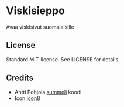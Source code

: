 Viskisieppo
===========

Avaa viskisivut suomalaisille

License
-------
Standard MIT-license. See LICENSE for details

Credits
-------
* Antti Pohjola [summeli] koodi
* Icon [icon8]


[icon8]: http://icons8.com/ "Icons8 homepage"
[summeli]: http://summeli.fi "summeli.fi"
